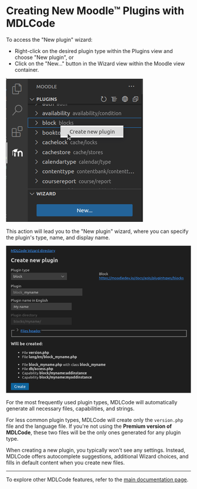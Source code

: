 # Creating New Moodle™ Plugins with MDLCode

To access the "New plugin" wizard:
- Right-click on the desired plugin type within the Plugins view and choose "New plugin", or
- Click on the "New..." button in the Wizard view within the Moodle view container.

![Opening the Wizard](https://raw.githubusercontent.com/lmscloud-io/mdlcode-docs/main/docs/media/newplugin/new.png)

This action will lead you to the "New plugin" wizard, where you can specify the plugin's
type, name, and display name.

![New Plugin Wizard](https://raw.githubusercontent.com/lmscloud-io/mdlcode-docs/main/docs/media/newplugin/wizard.png)

For the most frequently used plugin types, MDLCode will automatically generate all necessary
files, capabilities, and strings.

For less common plugin types, MDLCode will create only the `version.php` file and the language file. If you're not using the **Premium version of MDLCode**, these two files will be the only ones generated for any plugin type.

When creating a new plugin, you typically won't see any settings. Instead, MDLCode offers autocomplete suggestions, additional Wizard choices, and fills in default content when you create new files.

---

To explore other MDLCode features, refer to the [main documentation page](README.md).
